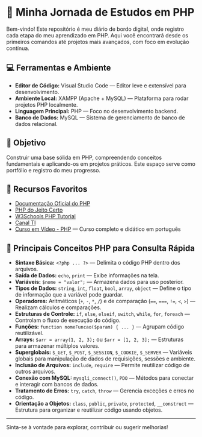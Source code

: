 

# 🚀 Minha Jornada de Estudos em PHP

Bem-vindo! Este repositório é meu diário de bordo digital, onde registro cada etapa do meu aprendizado em PHP. Aqui você encontrará desde os primeiros comandos até projetos mais avançados, com foco em evolução contínua.

## 💻 Ferramentas e Ambiente

- **Editor de Código:** Visual Studio Code — Editor leve e extensível para desenvolvimento.
- **Ambiente Local:** XAMPP (Apache + MySQL) — Plataforma para rodar projetos PHP localmente.
- **Linguagem Principal:** PHP — Foco no desenvolvimento backend.
- **Banco de Dados:** MySQL — Sistema de gerenciamento de banco de dados relacional.

## 🎯 Objetivo

Construir uma base sólida em PHP, compreendendo conceitos fundamentais e aplicando-os em projetos práticos. Este espaço serve como portfólio e registro do meu progresso.

## 🔗 Recursos Favoritos

- [Documentação Oficial do PHP](https://www.php.net/manual/pt_BR/)
- [PHP do Jeito Certo](https://phptherightway.com/)
- [W3Schools PHP Tutorial](https://www.w3schools.com/php/)
- [Canal TI](https://www.youtube.com/@canaltioficial)
- [Curso em Vídeo - PHP](https://www.youtube.com/playlist?list=PLHz_AreHm4dkcVCk2Bn_fdVQ81Fkrh5kR) — Curso completo e didático em português

## 📝 Principais Conceitos PHP para Consulta Rápida

- **Sintaxe Básica:** `<?php ... ?>` — Delimita o código PHP dentro dos arquivos.
- **Saída de Dados:** `echo`, `print` — Exibe informações na tela.
- **Variáveis:** `$nome = "valor";` — Armazena dados para uso posterior.
- **Tipos de Dados:** `string`, `int`, `float`, `bool`, `array`, `object` — Define o tipo de informação que a variável pode guardar.
- **Operadores:** Aritméticos (`+`, `-`, `*`, `/`) e de comparação (`==`, `===`, `!=`, `<`, `>`) — Realizam cálculos e comparações.
- **Estruturas de Controle:** `if`, `else`, `elseif`, `switch`, `while`, `for`, `foreach` — Controlam o fluxo de execução do código.
- **Funções:** `function nomeFuncao($param) { ... }` — Agrupam código reutilizável.
- **Arrays:** `$arr = array(1, 2, 3);` ou `$arr = [1, 2, 3];` — Estruturas para armazenar múltiplos valores.
- **Superglobais:** `$_GET`, `$_POST`, `$_SESSION`, `$_COOKIE`, `$_SERVER` — Variáveis globais para manipulação de dados de requisições, sessões e ambiente.
- **Inclusão de Arquivos:** `include`, `require` — Permite reutilizar código de outros arquivos.
- **Conexão com MySQL:** `mysqli_connect()`, `PDO` — Métodos para conectar e interagir com bancos de dados.
- **Tratamento de Erros:** `try`, `catch`, `throw` — Gerencia exceções e erros no código.
- **Orientação a Objetos:** `class`, `public`, `private`, `protected`, `__construct` — Estrutura para organizar e reutilizar código usando objetos.

---

Sinta-se à vontade para explorar, contribuir ou sugerir melhorias!
